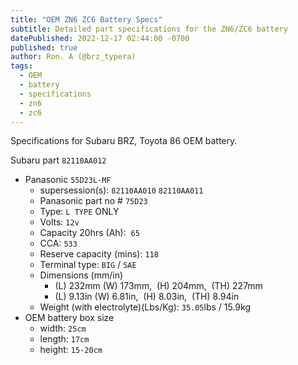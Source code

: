 ```yaml
---
title: "OEM ZN6 ZC6 Battery Specs"
subtitle: Detailed part specifications for the ZN6/ZC6 battery
datePublished: 2022-12-17 02:44:00 -0700
published: true
author: Ron. A (@brz_typera)
tags:
  - OEM
  - battery
  - specifications
  - zn6
  - zc6
---
```


Specifications for Subaru BRZ, Toyota 86 OEM battery.

Subaru part `82110AA012` 
- Panasonic `55D23L-MF`
  - supersession(s): `82110AA010` `82110AA011`  
  - Panasonic part no # `75D23`
  - Type: `L TYPE` ONLY
  - Volts: `12v`
  - Capacity 20hrs (Ah):  `65`
  - CCA: `533`
  - Reserve capacity (mins): `118`
  - Terminal type: `BIG` / `SAE`
  - Dimensions (mm/in)
    - (L) 232mm (W) 173mm,  (H) 204mm,  (TH) 227mm
    - (L) 9.13in (W) 6.81in,  (H) 8.03in,  (TH) 8.94in
  - Weight (with electrolyte)(Lbs/Kg): `35.05`lbs / 15.9kg
- OEM battery box size 
  - width: `25cm`
  - length: `17cm`
  - height: `15-20cm`

